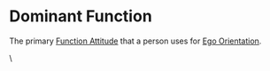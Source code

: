 # Dominant Function

The primary [Function Attitude](../) that a person uses for [Ego Orientation](../../../sign-interpretation/orienting/ego-orientation.md).

\
